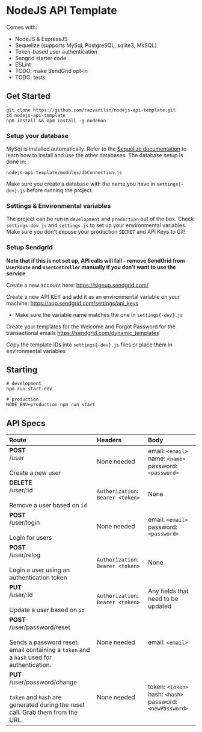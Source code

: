 # NodeJS API Template

Comes with:
* NodeJS & ExpressJS
* Sequelize (supports MySql, PostgreSQL, sqlite3, MsSQL)
* Token-based user authentication
* Sengrid starter code
* ESLint
* TODO: make SendGrid opt-in
* TODO: tests

## Get Started

```
git clone https://github.com/razvanilin/nodejs-api-template.git
cd nodejs-api-template
npm install && npm install -g nodemon
```

### Setup your database

MySql is installed automatically. Refer to the [Sequelize documentation](http://docs.sequelizejs.com/manual/installation/getting-started) to learn how to install and use the other databases. The database setup is done in:

`nodejs-api-template/modules/dbConnection.js`

Make sure you create a database with the name you have in `settings{-dev}.js` before running the project.

### Settings & Environmental variables

The project can be run in `development` and `production` out of the box. Check `settings-dev.js` and `settings.js` to set up your environmental variables. Make sure you don't expose your production `SECRET` and APi Keys to Git!

### Setup Sendgrid

**Note that if this is not set up, API calls will fail - remove SendGrid from `UserRoute` and `UserController` manually if you don't want to use the service**

Create a new account here: https://signup.sendgrid.com/

Create a new API KEY and add it as an environmental variable on your machine: https://app.sendgrid.com/settings/api_keys

* Make sure the variable name matches the one in `settings{-dev}.js`

Create your templates for the Welcome and Forgot Password for the transactional emails https://sendgrid.com/dynamic_templates

Copy the template IDs into `settings{-dev}.js` files or place them in environmental variables

## Starting

```
# development
npm run start-dev

# production
NODE_ENV=production npm run start
```

## API Specs

| Route          | Headers      | Body         |
| :------------- | :----------  | :----------- |
| **POST** <br> /user <br><br> Create a new user| None needed  | email: `<email>` <br> name: `<name>` <br> password: `<password>`    |
| **DELETE** <br> /user/:id <br><br> Remove a user based on `id`  | `Authorization`: `Bearer <token>` | None |
| **POST** <br> /user/login <br><br> Login for users | None needed | email: `<email>` <br> password: `<password>` |
| **POST** <br> /user/relog <br><br> Login a user using an authentication token | `Authorization`: `Bearer <token>` | None |
| **PUT** <br> /user/:id  <br></br> Update a user based on `id` | `Authorization`: `Bearer <token>` | Any fields that need to be updated |
| **POST** <br> /user/password/reset <br><br> Sends a password reset email containing a `token` and a `hash` used for authentication.  | None needed | email: `<email>` |
| **PUT** <br> /user/password/change <br><br> `token` and `hash` are generated during the reset call. Grab them from the URL.  | None needed | token: `<token>` <br> hash: `<hash>` <br> password: `<newPassword>` |
